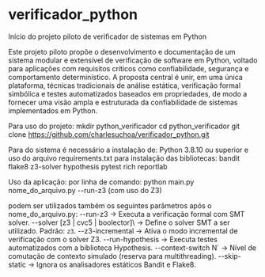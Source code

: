 # verificador_python
Início do projeto piloto de verificador de sistemas em Python

Este projeto piloto propõe o desenvolvimento e documentação de um sistema modular e extensível de verificação de software em Python, voltado para aplicações com requisitos críticos como confiabilidade, segurança e comportamento determinístico. A proposta central é unir, em uma única plataforma, técnicas tradicionais de análise estática, verificação formal simbólica e testes automatizados baseados em propriedades, de modo a fornecer uma visão ampla e estruturada da confiabilidade de sistemas implementados em Python.

Para uso do projeto:
mkdir python_verificador
cd python_verificador
git clone https://github.com/charlesuchoa/verificador_python.git

Para do sistema é necessário a instalação de:
Python 3.8.10 ou superior
e uso do arquivo requirements.txt para instalação das bibliotecas:
bandit
flake8
z3-solver
hypothesis
pytest
rich
reportlab

Uso da aplicação:
por linha de comando: 
python main.py nome_do_arquivo.py --run-z3 (com uso do Z3)

podem ser utilizados também os seguintes parâmetros após o nome_do_arquivo.py:
--run-z3  		-> Executa a verificação formal com SMT solver. 
--solver \[z3      | cvc5        | boolector]\   -> Define o solver SMT a ser utilizado. Padrão: `z3`. 
--z3-incremental	-> Ativa o modo incremental de verificação com o solver Z3.
--run-hypothesis	-> Executa testes automatizados com a biblioteca Hypothesis.
--context-switch N` 	-> Nível de comutação de contexto simulado (reserva para multithreading).
--skip-static		-> Ignora os analisadores estáticos Bandit e Flake8.


